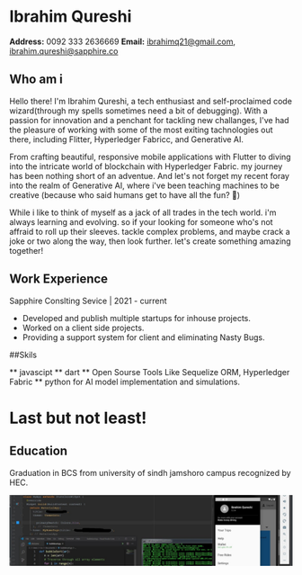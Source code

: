 # Ibrahim Qureshi

**Address:** 0092 333 2636669
**Email:** ibrahimq21@gmail.com, ibrahim.qureshi@sapphire.co

## Who am i


Hello there! I'm Ibrahim Qureshi, a tech enthusiast and self-proclaimed code wizard(through my spells sometimes need a bit of debugging). With a passion for innovation and a penchant for tackling new challanges, I've had the pleasure of working with some of the most exiting tachnologies out there, including Flitter, Hyperledger Fabricc, and Generative AI.

From crafting beautiful, responsive mobile applications with Flutter to diving into the intricate world of blockchain with Hyperledger Fabric. my journey has been nothing short of an adventue. And let's not forget my recent foray into the realm of Generative AI, where i've been teaching machines to be creative (because who said humans get to have all the fun? 🤔)

While i like to think of myself as a jack of all trades in the tech world. i'm always learning and evolving. so if your looking for someone who's not affraid to roll up their sleeves. tackle complex problems, and maybe crack a joke or two along the way, then look further. let's create something amazing together!


## Work Experience

Sapphire Conslting Sevice | 2021 - current

* Developed and publish multiple startups for inhouse projects.
* Worked on a client side projects.
* Providing a support system for client and eliminating Nasty Bugs.


##Skils


**  javascipt
**  dart
**  Open Sourse Tools Like Sequelize ORM, Hyperledger Fabric
**  python for AI model implementation and simulations.

# Last but not least!

## Education


Graduation in BCS from university of sindh jamshoro campus recognized by HEC.





![banner](https://github.com/ibrahimq21/ibrahimq21/blob/main/1581261061586.jpg)

<!--
**ibrahimq21/ibrahimq21** is a ✨ _special_ ✨ repository because its `README.md` (this file) appears on your GitHub profile.

Here are some ideas to get you started:




https://github.com/ibrahimq21/ibrahimq21/blob/main/1581261061586.jpg

- 🔭 I’m currently working on ...
- 🌱 I’m currently learning ...
- 👯 I’m looking to collaborate on ...
- 🤔 I’m looking for help with ...
- 💬 Ask me about ...
- 📫 How to reach me: ...
- 😄 Pronouns: ...
- ⚡ Fun fact: ...
-->
